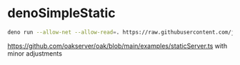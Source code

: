 # denoSimpleStatic

```bash
deno run --allow-net --allow-read=. https://raw.githubusercontent.com/josephrocca/denoSimpleStatic/master/main.ts --port=3002
```

https://github.com/oakserver/oak/blob/main/examples/staticServer.ts with minor adjustments
